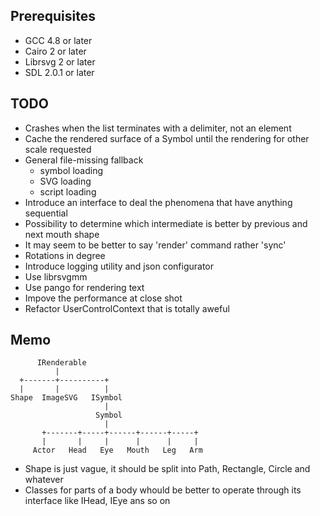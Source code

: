 ## Prerequisites ##

* GCC 4.8 or later
* Cairo 2 or later
* Librsvg 2 or later
* SDL 2.0.1 or later

## TODO ##

* Crashes when the list terminates with a delimiter, not an element
* Cache the rendered surface of a Symbol until the rendering for other scale requested
* General file-missing fallback
    * symbol loading
    * SVG loading
    * script loading
* Introduce an interface to deal the phenomena that have anything sequential
* Possibility to determine which intermediate is better by previous and next mouth shape
* It may seem to be better to say 'render' command rather 'sync'
* Rotations in degree
* Introduce logging utility and json configurator
* Use librsvgmm
* Use pango for rendering text
* Impove the performance at close shot
* Refactor UserControlContext that is totally aweful

## Memo ##

```
      IRenderable
          |
  +-------+----------+
  |       |          |
Shape  ImageSVG   ISymbol
                     |
                   Symbol
                     |
       +-------+-----+------+------+-----+
       |       |     |      |      |     |
     Actor   Head   Eye   Mouth   Leg   Arm
```

* Shape is just vague, it should be split into Path, Rectangle, Circle and whatever
* Classes for parts of a body whould be better to operate through its interface like IHead, IEye ans so on
